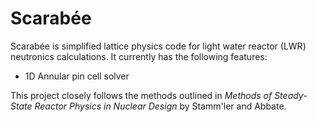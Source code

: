# Scarabée

Scarabée is simplified lattice physics code for light water reactor (LWR)
neutronics calculations. It currently has the following features:

* 1D Annular pin cell solver

This project closely follows the methods outlined in *Methods of Steady-State
Reactor Physics in Nuclear Design* by Stamm'ler and Abbate.

